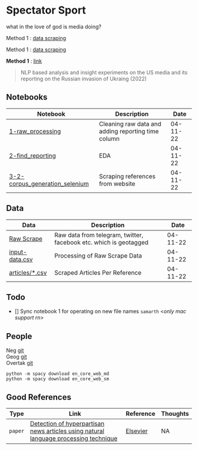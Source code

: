 # Spectator Sport
what in the love of god is media doing? 


Method 1 : [data scraping](./notebooks/Showcase%201%20-%20Data%20Gathering%20and%20Description.ipynb)

Method 1 : [data scraping](./notebooks/method%202.ipynb)






















__Method 1__ : [link](https://colab.research.google.com/drive/1wyZBSNKz_5n1pS3lnufwi87idoRX56VB?usp=sharing)

> NLP based analysis and insight experiments on the US media and its reporting on the Russian invasion of Ukraing (2022)

## Notebooks 
|Notebook|Description|Date|
|-|-|-|
|[1-raw_processing](./notebooks/1-raw_processing.ipynb)|Cleaning raw data and adding reporting time column|04-11-22|
|[2-find_reporting](./notebooks/2-find_reporting.ipynb)|EDA|04-11-22|
|[3-2-corpus_generation_selenium](./notebooks/3-2-corpus_generation_selenium.ipynb)|Scraping references from website|04-11-22|

## Data
|Data|Description|Date|
|-|-|-|
|[Raw Scrape](./data/raw/)|Raw data from telegram, twitter, facebook etc. which is geotagged|04-11-22|
|[input-data.csv](./data/processed/input-data.csv)|Processing of Raw Scrape Data|04-11-22|
|[articles/*.csv](./data/processed/articles/)|Scraped Articles Per Reference |04-11-22|


## Todo 
- [] Sync notebook 1 for operating on new file names `samarth` <_only mac support rn_>
## People 
Neg [git](https://github.com/tigboatnc) <br/>
Geog [git](https://github.com/SwagYangJH) <br/>
Overtak [git](https://github.com/HenryVarro666) <br/>


```shell 
python -m spacy download en_core_web_md
python -m spacy download en_core_web_sm

```

## Good References 
|Type|Link|Reference|Thoughts|
|-|-|-|-|
|`paper`|[Detection of hyperpartisan news articles using natural language processing technique](./literature_review/Detection%20of%20hyperpartisan%20news%20articles%20using%20natural%20language%20processing%20technique.pdf)|[Elsevier](https://reader.elsevier.com/reader/sd/pii/S2667096822000088?token=A954ACDD1DD6A04D8CB01231618FCF95062684BC29388056A2A2387BD71B569D1F287C61EDB98424E8519326768CD3C2&originRegion=us-east-1&originCreation=20220424203741)|NA|
